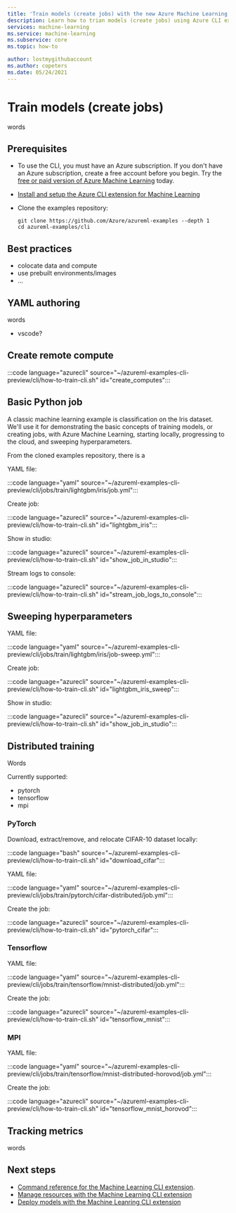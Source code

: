 ```yaml
---
title: 'Train models (create jobs) with the new Azure Machine Learning CLI'
description: Learn how to trian models (create jobs) using Azure CLI extension for Machine Learning.
services: machine-learning
ms.service: machine-learning
ms.subservice: core
ms.topic: how-to

author: lostmygithubaccount
ms.author: copeters
ms.date: 05/24/2021
---
```


# Train models (create jobs)

words

## Prerequisites

- To use the CLI, you must have an Azure subscription. If you don't have an Azure subscription, create a free account before you begin. Try the [free or paid version of Azure Machine Learning](https://aka.ms/AMLFree) today.

- [Install and setup the Azure CLI extension for Machine Learning](how-to-configure-cli.md)

- Clone the examples repository:

    ```azurecli
    git clone https://github.com/Azure/azureml-examples --depth 1
    cd azureml-examples/cli
    ```

## Best practices

- colocate data and compute
- use prebuilt environments/images
- ... 

## YAML authoring

words

- vscode?

## Create remote compute

:::code language="azurecli" source="~/azureml-examples-cli-preview/cli/how-to-train-cli.sh" id="create_computes":::

## Basic Python job

A classic machine learning example is classification on the Iris dataset. We'll use it for demonstrating the basic concepts of training models, or creating jobs, with Azure Machine Learning, starting locally, progressing to the cloud, and sweeping hyperparameters.

From the cloned examples repository, there is a 

YAML file:

:::code language="yaml" source="~/azureml-examples-cli-preview/cli/jobs/train/lightgbm/iris/job.yml":::

Create job:

:::code language="azurecli" source="~/azureml-examples-cli-preview/cli/how-to-train-cli.sh" id="lightgbm_iris":::

Show in studio:

:::code language="azurecli" source="~/azureml-examples-cli-preview/cli/how-to-train-cli.sh" id="show_job_in_studio":::

Stream logs to console:

:::code language="azurecli" source="~/azureml-examples-cli-preview/cli/how-to-train-cli.sh" id="stream_job_logs_to_console":::

## Sweeping hyperparameters

YAML file:

:::code language="yaml" source="~/azureml-examples-cli-preview/cli/jobs/train/lightgbm/iris/job-sweep.yml":::

Create job:

:::code language="azurecli" source="~/azureml-examples-cli-preview/cli/how-to-train-cli.sh" id="lightgbm_iris_sweep":::

Show in studio:

:::code language="azurecli" source="~/azureml-examples-cli-preview/cli/how-to-train-cli.sh" id="show_job_in_studio":::

## Distributed training

Words

Currently supported:

- pytorch
- tensorflow
- mpi

### PyTorch

Download, extract/remove, and relocate CIFAR-10 dataset locally:

:::code language="bash" source="~/azureml-examples-cli-preview/cli/how-to-train-cli.sh" id="download_cifar":::

YAML file:

:::code language="yaml" source="~/azureml-examples-cli-preview/cli/jobs/train/pytorch/cifar-distributed/job.yml":::

Create the job:

:::code language="azurecli" source="~/azureml-examples-cli-preview/cli/how-to-train-cli.sh" id="pytorch_cifar":::

### Tensorflow

YAML file:

:::code language="yaml" source="~/azureml-examples-cli-preview/cli/jobs/train/tensorflow/mnist-distributed/job.yml":::

Create the job:

:::code language="azurecli" source="~/azureml-examples-cli-preview/cli/how-to-train-cli.sh" id="tensorflow_mnist":::

### MPI

YAML file:

:::code language="yaml" source="~/azureml-examples-cli-preview/cli/jobs/train/tensorflow/mnist-distributed-horovod/job.yml":::

Create the job:

:::code language="azurecli" source="~/azureml-examples-cli-preview/cli/how-to-train-cli.sh" id="tensorflow_mnist_horovod":::

## Tracking metrics

words

## Next steps

- [Command reference for the Machine Learning CLI extension](/cli/azure/ext/ml/ml).
- [Manage resources with the Machine Learning CLI extension](how-to-manage-resources-cli.md)
- [Deploy models with the Machine Leanring CLI extension](how-to-deploy-cli.md)
